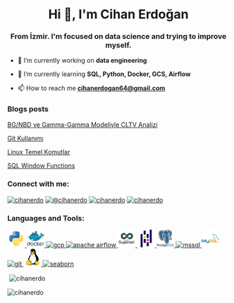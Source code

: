 <h1 align="center">Hi 👋, I'm Cihan Erdoğan</h1>
<h3 align="center">From İzmir. I'm focused on data science and trying to improve myself.</h3>



- 🔭 I’m currently working on **data engineering**

- 🌱 I’m currently learning **SQL, Python, Docker, GCS, Airflow**

- 📫 How to reach me **cihanerdogan64@gmail.com**

### Blogs posts
<!-- BLOG-POST-LIST: START --> 
<a href=https://medium.com/@cihanerdo/crm-ve-cltv-customer-relationship-management-ve-customer-lifetime-value-b1f89f4d06e2>BG/NBD ve Gamma-Gamma Modeliyle CLTV Analizi</a>
<!-- BLOG-POST-LIST: START --> 
<a href=https://medium.com/@cihanerdo/git-kullanımı-ve-git-reposuna-dosya-gönderimi-127959b58784>Git Kullanımı</a>
<!-- BLOG-POST-LIST: START --> 
<a href=https://medium.com/@cihanerdo/linuxtaki-temel-komutlar-ve-erişim-yetkileri-7f1d6b82c>Linux Temel Komutlar</a>
<!-- BLOG-POST-LIST: END --> 
<a href=https://medium.com/@cihanerdo/window-functions-ed679e588aaa>SQL Window Functions</a>

<h3 align="left">Connect with me:</h3>
<p align="left">
<a href="https://linkedin.com/in/cihanerdo" target="blank"><img align="center" src="https://raw.githubusercontent.com/rahuldkjain/github-profile-readme-generator/master/src/images/icons/Social/linked-in-alt.svg" alt="cihanerdo" height="30" width="40" /></a>
<a href="https://medium.com/@cihanerdo" target="blank"><img align="center" src="https://raw.githubusercontent.com/rahuldkjain/github-profile-readme-generator/master/src/images/icons/Social/medium.svg" alt="@cihanerdo" height="30" width="40" /></a>
<a href="https://www.hackerrank.com/cihanerdo" target="blank"><img align="center" src="https://raw.githubusercontent.com/rahuldkjain/github-profile-readme-generator/master/src/images/icons/Social/hackerrank.svg" alt="cihanerdo" height="30" width="40" /></a>
<a href="https://www.leetcode.com/cihanerdo" target="blank"><img align="center" src="https://raw.githubusercontent.com/rahuldkjain/github-profile-readme-generator/master/src/images/icons/Social/leet-code.svg" alt="cihanerdo" height="30" width="40" /></a>
</p>

<h3 align="left">Languages and Tools:</h3>
<p align="left"> <a href="https://www.python.org" target="_blank" rel="noreferrer"> <img src="https://raw.githubusercontent.com/devicons/devicon/master/icons/python/python-original.svg" alt="python" width="40" height="40"/> </a > <a href="https://www.docker.com/" target="_blank" rel="noreferrer"> <img src="https://raw.githubusercontent.com/devicons/devicon/master/icons/docker/docker-original-wordmark.svg" alt="docker" width="40" height="40"/> </a> <a href="https://cloud.google.com" target="_blank" rel="noreferrer"> <img src="https://www.vectorlogo.zone/logos/google_cloud/google_cloud-icon.svg" alt="gcp" width="40" height="40"/> </a>  <a href="https://airflow.apache.org" target="_blank" rel="noreferrer"> <img src="https://www.svgrepo.com/show/353380/airflow.svg" alt="apache airflow"
width="40" height="40"/> </a> <a href="https://superset.apache.org/" target="_blank" rel="noreferrer"> <img src="https://github.com/apache/superset/blob/master/superset-frontend/src/assets/branding/superset-logo-stacked-apache.svg" alt="apache superset"
width="40" height="40"/> </a> 
<a href="https://pandas.pydata.org/" target="_blank" rel="noreferrer"> <img src="https://raw.githubusercontent.com/devicons/devicon/2ae2a900d2f041da66e950e4d48052658d850630/icons/pandas/pandas-original.svg" alt="pandas" width="40" height="40"/> </a > <a href="https://www.postgresql.org" target="_blank" rel="noreferrer"> <img src="https://raw.githubusercontent.com/devicons/devicon/master/icons/postgresql/postgresql-original-wordmark.svg" alt="postgresql" width="40" height="40"/> </a > <a href="https://www.microsoft.com/en-us/sql-server" target="_blank" rel="noreferrer"> <img src="https://www.svgrepo.com/show/303229/microsoft-sql-server-logo.svg" alt="mssql" width="40" height="40"/> </a> <a href="https://www.mysql.com/" target="_blank" rel="noreferrer"> <img src="https://raw.githubusercontent.com/devicons/devicon/master/icons/mysql/mysql-original-wordmark.svg" alt="mysql" width="40" height="40"/> </a > <a href="https://git-scm.com/" target="_blank" rel="noreferrer"> <img src="https://www.vectorlogo.zone/logos/git-scm/git-scm-icon.svg" alt="git" width="40" height="40"/> </a> <a href="https://www.linux.org/" target="_blank" rel="noreferrer"> <img src="https://raw.githubusercontent.com/devicons/devicon/master/icons/linux/linux-original.svg" alt="linux" width="40" height="40"/> </a> <a href="https://seaborn.pydata.org/" target="_blank" rel="noreferrer"> <img src="https://seaborn.pydata.org/_images/logo-mark-lightbg.svg" alt="seaborn" width="40" height="40"/> </a> </p>

<p>&nbsp;<img align="center" src="https://github-readme-stats.vercel.app/api?username=cihanerdo&show_icons=true&locale=en" alt="cihanerdo" /></p>

<p><img align="center" src="https://github-readme-streak-stats.herokuapp.com/?user=cihanerdo&" alt="cihanerdo" /></p>
